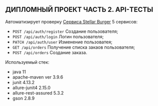 ## ДИПЛОМНЫЙ ПРОЕКТ ЧАСТЬ 2. API-ТЕСТЫ


Автоматизирует проверку [Сервиса Stellar Burger](https://stellarburgers.nomoreparties.site) 5 сервисов:
* `POST /api/auth/register` Создание пользователя;
* `POST /api/auth/login` Логин пользователя;
* `PATCH /api/auth/user` Изменение пользоватея;
* `GET /api/orders` Получение списка закаов пользователя;
* `POST /api/orders` Создание заказа.

Используемый стек:
* java 11
* apache-maven ver 3.9.6
* junit 4.13.2
* allure-junit4 2.15.0
* allure-rest-assured 5.3.2
* gson 2.8.9